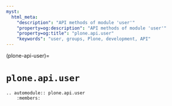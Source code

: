 ```yaml
---
myst:
  html_meta:
    "description": "API methods of module 'user'"
    "property=og:description": "API methods of module 'user'"
    "property=og:title": "plone.api.user"
    "keywords": "user, groups, Plone, development, API"
---
```


(plone-api-user)=

# `plone.api.user`

```{eval-rst}
.. automodule:: plone.api.user
    :members:
```
